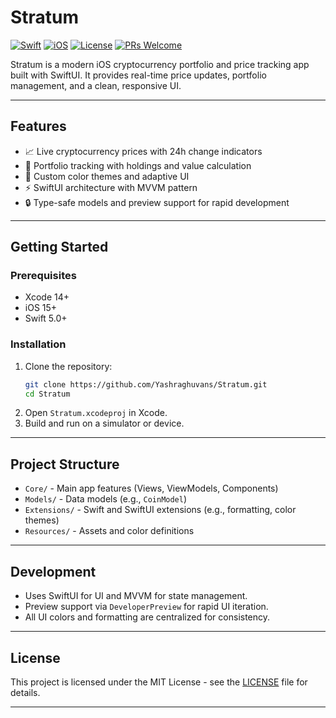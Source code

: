 # Stratum

[![Swift](https://img.shields.io/badge/Swift-5.0%2B-orange.svg)](https://swift.org)
[![iOS](https://img.shields.io/badge/iOS-15%2B-blue.svg)](https://developer.apple.com/ios/)
[![License](https://img.shields.io/badge/license-MIT-green.svg)](LICENSE)
[![PRs Welcome](https://img.shields.io/badge/PRs-welcome-brightgreen.svg)](https://github.com/Yashraghuvans/Stratum/pulls)

Stratum is a modern iOS cryptocurrency portfolio and price tracking app built with SwiftUI. It provides real-time price updates, portfolio management, and a clean, responsive UI.

---

## Features

- 📈 Live cryptocurrency prices with 24h change indicators
- 💼 Portfolio tracking with holdings and value calculation
- 🎨 Custom color themes and adaptive UI
- ⚡️ SwiftUI architecture with MVVM pattern
- 🔒 Type-safe models and preview support for rapid development


---

## Getting Started

### Prerequisites

- Xcode 14+
- iOS 15+
- Swift 5.0+

### Installation

1. Clone the repository:
    ```sh
    git clone https://github.com/Yashraghuvans/Stratum.git
    cd Stratum
    ```
2. Open `Stratum.xcodeproj` in Xcode.
3. Build and run on a simulator or device.

---

## Project Structure

- `Core/` - Main app features (Views, ViewModels, Components)
- `Models/` - Data models (e.g., `CoinModel`)
- `Extensions/` - Swift and SwiftUI extensions (e.g., formatting, color themes)
- `Resources/` - Assets and color definitions

---

## Development

- Uses SwiftUI for UI and MVVM for state management.
- Preview support via `DeveloperPreview` for rapid UI iteration.
- All UI colors and formatting are centralized for consistency.

---

## License

This project is licensed under the MIT License - see the [LICENSE](LICENSE) file for details.

---
